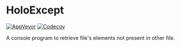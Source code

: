 # HoloExcept
[![AppVeyor](https://ci.appveyor.com/api/projects/status/hbc05ykq6jspwx8b?svg=true)](https://ci.appveyor.com/project/Orwel/holoexcept)
[![Codecov](https://codecov.io/gh/Orwel/HoloExcept/branch/master/graph/badge.svg)](https://codecov.io/gh/Orwel/HoloExcept)

A console program to retrieve file's elements not present in other file.
